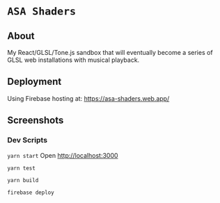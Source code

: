 # `ASA Shaders`

## About
My React/GLSL/Tone.js sandbox that will eventually become a series of GLSL web installations with musical playback.

## Deployment
Using Firebase hosting at:
https://asa-shaders.web.app/

## Screenshots

### Dev Scripts
`yarn start`
Open [http://localhost:3000](http://localhost:3000)

`yarn test`

`yarn build`

`firebase deploy`
